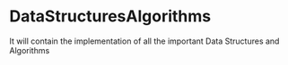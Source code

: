 # DataStructuresAlgorithms
It will contain the implementation of all the important Data Structures and Algorithms
